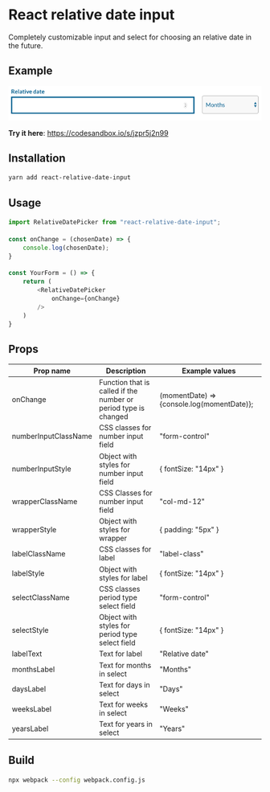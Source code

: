 # React relative date input

Completely customizable input and select for choosing an relative date in the future.

## Example
![Example for react relative date input](example.png "Example for react relative date input")

**Try it here**: <https://codesandbox.io/s/jzpr5j2n99>

## Installation

```bash
yarn add react-relative-date-input
```

## Usage
```js
import RelativeDatePicker from "react-relative-date-input";

const onChange = (chosenDate) => {
    console.log(chosenDate);
}

const YourForm = () => {
    return (
        <RelativeDatePicker
            onChange={onChange}
        />
    )
}

```

## Props

|Prop name|Description|Example values|
|----|----|----|
|onChange|Function that is called if the number or period type is changed|(momentDate) => {console.log(momentDate)};|
|numberInputClassName|CSS classes for number input field|"form-control"|
|numberInputStyle|Object with styles for number input field|{ fontSize: "14px" }|
|wrapperClassName|CSS Classes for number input field|"col-md-12"|
|wrapperStyle|Object with styles for wrapper|{ padding: "5px" }|
|labelClassName|CSS classes for label|"label-class"|
|labelStyle|Object with styles for label|{ fontSize: "14px" }|
|selectClassName|CSS classes period type select field|"form-control"|
|selectStyle|Object with styles for period type select field|{ fontSize: "14px" }|
|labelText|Text for label|"Relative date"|
|monthsLabel|Text for months in select|"Months"|
|daysLabel|Text for days in select|"Days"|
|weeksLabel|Text for weeks in select|"Weeks"|
|yearsLabel|Text for years in select|"Years"|

## Build
```bash
npx webpack --config webpack.config.js
```

